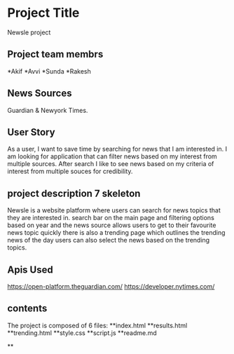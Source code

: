 # Project Title
Newsle project

## Project team membrs
*Akif  *Avvi  *Sunda  *Rakesh

## News Sources
Guardian & Newyork Times.

## User Story
As a user, I want to save time by searching for news that I am interested in.
I am looking for application that can filter news based on my interest from multiple sources.
After search I like to see news based on my criteria of interest from multiple souces for credibility.

## project description 7 skeleton

Newsle is a website platform where users can search for news topics that they are interested in.
search bar on the main page and filtering options based on year and the news source allows users to get to their favourite news topic quickly
there is also a trending page which outlines the trending news of the day
users can also select the news based on the trending topics.




## Apis Used 

https://open-platform.theguardian.com/
https://developer.nytimes.com/

## contents
The project is composed of 6 files:
**index.html
**results.html
**trending.html
**style.css
**script.js
**readme.md

**
